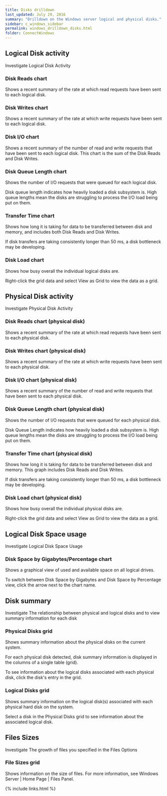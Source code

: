 ```yaml
---
title: Disks drilldown
last_updated: July 29, 2016
summary: "Drilldown on the Windows server logical and physical disks."
sidebar: c_windows_sidebar
permalink: windows_drilldown_disks.html
folder: ConnectWindows
---
```



## Logical Disk activity

Investigate Logical Disk Activity

###  Disk Reads chart
Shows a recent summary of the rate at which read requests have been sent to each logical disk.

### Disk Writes chart
Shows a recent summary of the rate at which write requests have been sent to each logical disk.

### Disk I/O chart
Shows a recent summary of the number of read and write requests that have been sent to each logical disk. This chart is the sum of the Disk Reads and Disk Writes.

### Disk Queue Length chart
Shows the number of I/O requests that were queued for each logical disk.

Disk queue length indicates how heavily loaded a disk subsystem is. High queue lengths mean the disks are struggling to process the I/O load being put on them.

### Transfer Time chart
Shows how long it is taking for data to be transferred between disk and memory, and includes both Disk Reads and Disk Writes.

If disk transfers are taking consistently longer than 50 ms, a disk bottleneck may be developing.

### Disk Load chart
Shows how busy overall the individual logical disks are.

Right-click the grid data and select View as Grid to view the data as a grid.


## Physical Disk activity

Investigate Physical Disk Activity

### Disk Reads chart (physical disk)
Shows a recent summary of the rate at which read requests have been sent to each physical disk.

### Disk Writes chart (physical disk)
Shows a recent summary of the rate at which write requests have been sent to each physical disk.

### Disk I/O chart (physical disk)
Shows a recent summary of the number of read and write requests that have been sent to each physical disk.

### Disk Queue Length chart (physical disk)
Shows the number of I/O requests that were queued for each physical disk.

Disk Queue Length indicates how heavily loaded a disk subsystem is. High queue lengths mean the disks are struggling to process the I/O load being put on them.

### Transfer Time chart (physical disk)
Shows how long it is taking for data to be transferred between disk and memory. This graph includes Disk Reads and Disk Writes.

If disk transfers are taking consistently longer than 50 ms, a disk bottleneck may be developing.

### Disk Load chart (physical disk)
Shows how busy overall the individual physical disks are.

Right-click the grid data and select View as Grid to view the data as a grid.



## Logical Disk Space usage

Investigate Logical Disk Space Usage

### Disk Space by Gigabytes/Percentage chart
Shows a graphical view of used and available space on all logical drives.

To switch between Disk Space by Gigabytes and Disk Space by Percentage view, click the arrow next to the chart name.



## Disk summary

Investigate The relationship between physical and logical disks and to view summary information for each disk

### Physical Disks grid
Shows summary information about the physical disks on the current system.

For each physical disk detected, disk summary information is displayed in the columns of a single table (grid).

To see information about the logical disks associated with each physical disk, click the disk's entry in the grid.

### Logical Disks grid
Shows summary information on the logical disk(s) associated with each physical hard disk on the system.

Select a disk in the Physical Disks grid to see information about the associated logical disk.


## Files Sizes

Investigate The growth of files you specified in the Files Options

### File Sizes grid 
Shows information on the size of files. For more information, see Windows Server | Home Page | Files Panel.



{% include links.html %}

